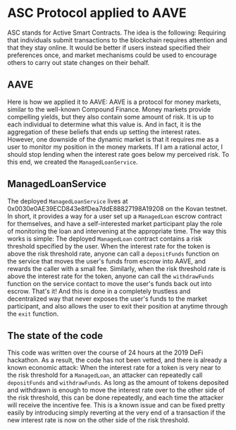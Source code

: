 # ASC Protocol applied to AAVE

ASC stands for Active Smart Contracts. The idea is the following: Requiring that individuals submit transactions to the blockchain requires attention and that they stay online. It would be better if users instead specified their preferences once, and market mechanisms could be used to encourage others to carry out state changes on their behalf. 

## AAVE

Here is how we applied it to AAVE: AAVE is a protocol for money markets, similar to the well-known Compound Finance. Money markets provide compelling yields, but they also contain some amount of risk. It is up to each individual to determine what this value is. And in fact, it is the aggregation of these beliefs that ends up setting the interest rates. However, one downside of the dynamic market is that it requires me as a user to monitor my position in the money markets. If I am a rational actor, I should stop lending when the interest rate goes below my perceived risk. To this end, we created the `ManagedLoanService`. 

## ManagedLoanService

The deployed `ManagedLoanService` lives at 0x0030e0AE39ECD843e8fDea7ddE88827198A19208 on the Kovan testnet. In short, it provides a way for a user set up a `ManagedLoan` escrow contract for themselves, and have a self-interested market participant play the role of monitoring the loan and intervening at the appropriate time. The way this works is simple: The deployed `ManagedLoan` contract contains a risk threshold specified by the user. When the interest rate for the token is above the risk threshold rate, anyone can call a `depositFunds` function on the service that moves the user's funds from escrow into AAVE, and rewards the caller with a small fee. Similarly, when the risk threshold rate is above the interest rate for the token, anyone can call the `withdrawFunds` function on the service contact to move the user's funds back out into escrow. That's it! And this is done in a completely trustless and decentralized way that never exposes the user's funds to the market participant, and also allows the user to exit their position at anytime through the `exit` function.

## The state of the code

This code was written over the course of 24 hours at the 2019 DeFi hackathon. As a result, the code has not been vetted, and there is already a known economic attack: When the interest rate for a token is very near to the risk threshold for a `ManagedLoan`, an attacker can repeatedly call `depositFunds` and `withdrawFunds`. As long as the amount of tokens deposited and withdrawn is enough to move the interest rate over to the other side of the risk threshold, this can be done repeatedly, and each time the attacker will receive the incentive fee. This is a known issue and can be fixed pretty easily by introducing simply reverting at the very end of a transaction if the new interest rate is now on the other side of the risk threshold. 
